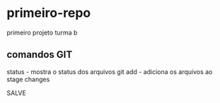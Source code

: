 # primeiro-repo
primeiro projeto turma b

## comandos GIT
status - mostra o status dos arquivos
git add - adiciona os arquivos ao stage changes

SALVE